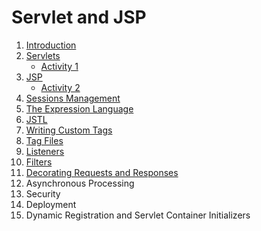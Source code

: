 # Servlet and JSP

1. [Introduction](https://github.com/asmalizaa/servletjsp/blob/main/chapter1.md)
2. [Servlets](https://github.com/asmalizaa/servletjsp/blob/main/chapter2.md)
   - [Activity 1](https://github.com/asmalizaa/servletjsp/blob/main/activity1.md)
3. [JSP](https://github.com/asmalizaa/servletjsp/blob/main/chapter3.md)
   - [Activity 2](https://github.com/asmalizaa/servletjsp/blob/main/activity2.md)
4. [Sessions Management](https://github.com/asmalizaa/servletjsp/blob/main/chapter4.md)
5. [The Expression Language](https://github.com/asmalizaa/servletjsp/blob/main/chapter5.md)
6. [JSTL](https://github.com/asmalizaa/servletjsp/blob/main/chapter6.md)
7. [Writing Custom Tags](https://github.com/asmalizaa/servletjsp/blob/main/chapter7.md)
8. [Tag Files](https://github.com/asmalizaa/servletjsp/blob/main/chapter8.md)
9. [Listeners](https://github.com/asmalizaa/servletjsp/blob/main/chapter9.md)
10. [Filters](https://github.com/asmalizaa/servletjsp/blob/main/chapter10.md)
11. [Decorating Requests and Responses](https://github.com/asmalizaa/servletjsp/blob/main/chapter11.md)
12. Asynchronous Processing
13. Security
14. Deployment
15. Dynamic Registration and Servlet Container Initializers
